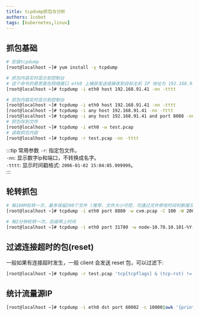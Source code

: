 ```yaml
---
title: tcpdump抓包与分析
authors: 1cobot
tags: [kubernetes,linux]
---
```


## 抓包基础
```bash
# 安装tcpdump
[root@localhost ~]# yum install -y tcpdump

# 抓包内容实时显示到控制台
# 这个命令的意思是在网络接口 eth0 上捕获发送或接收到目标主机 IP 地址为 192.168.91.41 的所有数据包，并以可读的日期和时间的格式显示时间戳。
[root@localhost ~]# tcpdump -i eth0 host 192.168.91.41 -nn -tttt

# 抓包内容实时显示到控制台
[root@localhost ~]# tcpdump -i eth0 host 192.168.91.41 -nn -tttt
[root@localhost ~]# tcpdump -i any host 192.168.91.41 -nn -tttt
[root@localhost ~]# tcpdump -i any host 192.168.91.41 and port 8088 -nn -tttt
# 抓包存到文件
[root@localhost ~]# tcpdump -i eth0 -w test.pcap
# 读取抓包内容
[root@localhost ~]# tcpdump -r test.pcap -nn -tttt
```
:::tip 常用参数
`-r`: 指定包文件。    
`-nn`: 显示数字ip和端口，不转换成名字。   
`-tttt`: 显示时间戳格式: `2006-01-02 15:04:05.999999`。    
:::

## 轮转抓包
```bash
# 每100M轮转一次，最多保留200个文件 (推荐，文件大小可控，可通过文件修改时间判断报文时间范围)
[root@localhost ~]# tcpdump -i eth0 port 8880 -w cvm.pcap -C 100 -W 200

# 每2分钟轮转一次，后缀带上时间
[root@localhost ~]# tcpdump -i eth0 port 31780 -w node-10.70.10.101-%Y-%m%d-%H%M-%S.pcap -G 120
```

## 过滤连接超时的包(reset)
一般如果有连接超时发生，一般 client 会发送 reset 包，可以过滤下:    

```bash
[root@localhost ~]# tcpdump -r test.pcap 'tcp[tcpflags] & (tcp-rst) != 0' -nn -ttt
```

## 统计流量源IP
```bash
[root@localhost ~]# tcpdump -i eth0 dst port 60002 -c 10000|awk '{print $3}'|awk -F. -v OFS="." '{print $1,$2,$3,$4}'|sort |uniq -c|sort -k1 -n
```